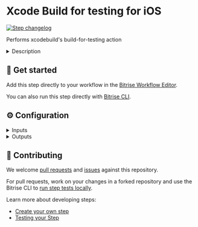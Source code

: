 # Xcode Build for testing for iOS

[![Step changelog](https://shields.io/github/v/release/bitrise-steplib/steps-xcode-build-for-test?include_prereleases&label=changelog&color=blueviolet)](https://github.com/bitrise-steplib/steps-xcode-build-for-test/releases)

Performs xcodebuild's build-for-testing action

<details>
<summary>Description</summary>

The Step runs Xcode's `xcodebuild` command with the `build-for-testing` option. This builds your app and associated tests so that you can, for example, upload it to a third-party testing service to run your tests on a real device.
The Step also creates an `.xctestrun` file.
To be able to run your tests on a real device it needs code signing. The **Automatic code signing method** Step input allows you to log you into your Apple Developer account based on the [Apple service connection you provide on Bitrise](https://devcenter.bitrise.io/en/accounts/connecting-to-services/apple-services-connection.html) and download any provisioning profiles needed for your project based on the **Distribution method**.
Please note that the **Automatic code signing method** input is by default set to `off`, so if you need code signing, select either the `api-key` or the `apple-id`option of the input.

### Configuring the Step
Before you start:
- Make sure you have connected your [Apple Service account to Bitrise](https://devcenter.bitrise.io/en/accounts/connecting-to-services/apple-services-connection.html).
Alternatively, you can upload certificates and profiles to Bitrise manually, then use the **Certificate and Profile Installer** Step before this Step.
- Make sure certificates are uploaded to Bitrise's **Code Signing** tab. The right provisioning profiles are automatically downloaded from Apple as part of the automatic code signing process.

To configure the Step:
1. **Project (or Workspace) path**: This is the path where the `.xcodeproj` or `.xcworkspace` files are localed.
2. **Scheme**: Add the scheme name you wish to build for testing.
3. **Build Configuration**: If not specified, the default Build Configuration will be used. The input value sets xcodebuild's `-configuration` option.
4. **Device destination specifier**: Destination specifier describes the device to use as a destination. The input value sets xcodebuild's `-destination` option.

Under **xcodebuild configuration**
5. **Build settings (xcconfig)**:  Build settings to override the project's build settings. Can be the contents, file path or empty.
6. **Additional options for the xcodebuild command**:  Additional options to be added to the executed xcodebuild command.

Under **Xcode build log formatting**:
1. **Log formatter**: Defines how `xcodebuild` command's log is formatted. Available options: `xcpretty`: The xcodebuild command's output will be prettified by xcpretty. `xcodebuild`: Only the last 20 lines of raw xcodebuild output will be visible in the build log. The raw xcodebuild log is exported in both cases.

Under **Automatic code signing**:
1. **Automatic code signing method**: Select the Apple service connection you want to use for code signing. Available options: `off` if you don't do automatic code signing, `api-key` [if you use API key authorization](https://devcenter.bitrise.io/en/accounts/connecting-to-services/connecting-to-an-apple-service-with-api-key.html), and `apple-id` [if you use Apple ID authorization](https://devcenter.bitrise.io/en/accounts/connecting-to-services/connecting-to-an-apple-service-with-apple-id.html).
2. **Register test devices on the Apple Developer Portal**: If this input is set, the Step will register the known test devices on Bitrise from team members with the Apple Developer Portal. Note that setting this to `yes` may cause devices to be registered against your limited quantity of test devices in the Apple Developer Portal, which can only be removed once annually during your renewal window.
3. **The minimum days the Provisioning Profile should be valid**: If this input is set to >0, the managed Provisioning Profile will be renewed if it expires within the configured number of days. Otherwise the Step renews the managed Provisioning Profile if it is expired.
4. The **Code signing certificate URL**, the **Code signing certificate passphrase**, the **Keychain path**, and the **Keychain password** inputs are automatically populated if certificates are uploaded to Bitrise's **Code Signing** tab. If you store your files in a private repo, you can manually edit these fields.

Under **Step Output configuration**:
1. **Output directory path**: This directory contains the generated artifacts.

Under **Caching**:
1. **Enable collecting cache content**: Defines what cache content should be automatically collected. Available options are:
  - `none`: Disable collecting cache content
  - `swift_packages`: Collect Swift PM packages added to the Xcode project

Under Debugging:
1. **Verbose logging***: You can set this input to `yes` to produce more informative logs.
</details>

## 🧩 Get started

Add this step directly to your workflow in the [Bitrise Workflow Editor](https://devcenter.bitrise.io/steps-and-workflows/steps-and-workflows-index/).

You can also run this step directly with [Bitrise CLI](https://github.com/bitrise-io/bitrise).

## ⚙️ Configuration

<details>
<summary>Inputs</summary>

| Key | Description | Flags | Default |
| --- | --- | --- | --- |
| `project_path` | Xcode Project (`.xcodeproj`) or Workspace (`.xcworkspace`) path.  The input value sets xcodebuild's `-project` or `-workspace` option. | required | `$BITRISE_PROJECT_PATH` |
| `scheme` | Xcode Scheme name.  The input value sets xcodebuild's `-scheme` option. | required | `$BITRISE_SCHEME` |
| `configuration` | Xcode Build Configuration.  If not specified, the default Build Configuration will be used.  The input value sets xcodebuild's `-configuration` option. | required | `Debug` |
| `destination` | Destination specifier describes the device to use as a destination.  The input value sets xcodebuild's `-destination` option. | required | `generic/platform=iOS` |
| `xcconfig_content` | Build settings to override the project's build settings, using xcodebuild's `-xcconfig` option. Can be the contents, file path or empty.  If empty, no setting is changed. This is required when the `-xcconfig` additional option is used.  When set it can be either: 1.  Existing `.xcconfig` file path.      Example:      `./ios-sample/ios-sample/Configurations/Dev.xcconfig`  2.  The contents of a newly created temporary `.xcconfig` file. (This is the default.)      Build settings must be separated by newline character (`\n`).      Example:     ```     COMPILER_INDEX_STORE_ENABLE = NO     ONLY_ACTIVE_ARCH[config=Debug][sdk=*][arch=*] = YES     ``` |  | `COMPILER_INDEX_STORE_ENABLE = NO` |
| `xcodebuild_options` | Additional options to be added to the executed xcodebuild command.  When setting the `-xcconfig` option, makes sure to clear the "Build settings (xcconfig)" input, as can not specify both. |  |  |
| `log_formatter` | Defines how xcodebuild command's log is formatted.  Available options: - `xcpretty`: The xcodebuild command’s output will be prettified by xcpretty. - `xcodebuild`: Only the last 20 lines of raw xcodebuild output will be visible in the build log.  The raw xcodebuild log will be exported in both cases. | required | `xcpretty` |
| `automatic_code_signing` | This input determines which Bitrise Apple service connection should be used for automatic code signing.  Available values: - `off`: Do not do any auto code signing. - `api-key`: [Bitrise Apple Service connection with API Key](https://devcenter.bitrise.io/getting-started/connecting-to-services/setting-up-connection-to-an-apple-service-with-api-key/). - `apple-id`: [Bitrise Apple Service connection with Apple ID](https://devcenter.bitrise.io/getting-started/connecting-to-services/connecting-to-an-apple-service-with-apple-id/). | required | `off` |
| `register_test_devices` | If this input is set, the Step will register the known test devices on Bitrise from team members with the Apple Developer Portal.  Note that setting this to yes may cause devices to be registered against your limited quantity of test devices in the Apple Developer Portal, which can only be removed once annually during your renewal window. | required | `no` |
| `min_profile_validity` | If this input is set to >0, the managed Provisioning Profile will be renewed if it expires within the configured number of days.  Otherwise the Step renews the managed Provisioning Profile if it is expired. | required | `0` |
| `apple_team_id` | The Apple Developer Portal team to use for downloading code signing assets.  Defining this is only required when Automatic Code Signing is set to `apple-id` and the connected account belongs to multiple teams. |  |  |
| `certificate_url_list` | URL of the code signing certificate to download.  Multiple URLs can be specified, separated by a pipe (`\|`) character.  Local file path can be specified, using the `file://` URL scheme. | required, sensitive | `$BITRISE_CERTIFICATE_URL` |
| `passphrase_list` | Passphrases for the provided code signing certificates.  Specify as many passphrases as many Code signing certificate URL provided, separated by a pipe (`\|`) character.  Certificates without a passphrase: for using a single certificate, leave this step input empty. For multiple certificates, use the separator as if there was a passphrase (examples: `pass\|`, `\|pass\|`, `\|`) | sensitive | `$BITRISE_CERTIFICATE_PASSPHRASE` |
| `keychain_path` | Path to the Keychain where the code signing certificates will be installed. | required | `$HOME/Library/Keychains/login.keychain` |
| `keychain_password` | Password for the provided Keychain. | required, sensitive | `$BITRISE_KEYCHAIN_PASSWORD` |
| `fallback_provisioning_profile_url_list` | If set, provided provisioning profiles will be used on Automatic code signing error.  URL of the provisioning profile to download. Multiple URLs can be specified, separated by a newline or pipe (`\|`) character.  You can specify a local path as well, using the `file://` scheme. For example: `file://./BuildAnything.mobileprovision`.  Can also provide a local directory that contains files with `.mobileprovision` extension. For example: `./profilesDirectory/`  | sensitive |  |
| `output_dir` | This directory will contain the generated artifacts. | required | `$BITRISE_DEPLOY_DIR` |
| `cache_level` | Defines what cache content should be automatically collected.  Available options: - `none`: Disable collecting cache content. - `swift_packages`: Collect Swift PM packages added to the Xcode project. | required | `swift_packages` |
| `verbose_log` | If this input is set, the Step will print additional logs for debugging. | required | `no` |
</details>

<details>
<summary>Outputs</summary>

| Environment Variable | Description |
| --- | --- |
| `BITRISE_TEST_DIR_PATH` | Path to the built test directory (example: `PROJECT_DERIVED_DATA/Build/Products/Debug-iphoneos`) |
| `BITRISE_XCTESTRUN_FILE_PATH` | Path to the built xctestrun file (example: `PROJECT_DERIVED_DATA/Build/Products/ios-simple-objc_iphoneos12.0-arm64e.xctestrun`) |
| `BITRISE_TEST_BUNDLE_ZIP_PATH` | The built test directory and the built xctestrun file compressed as a single zip |
| `BITRISE_XCODE_RAW_RESULT_TEXT_PATH` | The file path of the raw `xcodebuild build-for-testing` command log. |
</details>

## 🙋 Contributing

We welcome [pull requests](https://github.com/bitrise-steplib/steps-xcode-build-for-test/pulls) and [issues](https://github.com/bitrise-steplib/steps-xcode-build-for-test/issues) against this repository.

For pull requests, work on your changes in a forked repository and use the Bitrise CLI to [run step tests locally](https://devcenter.bitrise.io/bitrise-cli/run-your-first-build/).

Learn more about developing steps:

- [Create your own step](https://devcenter.bitrise.io/contributors/create-your-own-step/)
- [Testing your Step](https://devcenter.bitrise.io/contributors/testing-and-versioning-your-steps/)
